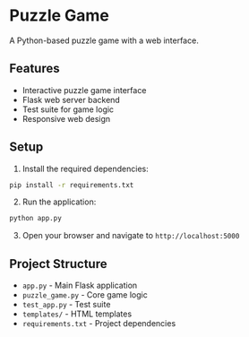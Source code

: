 # Puzzle Game

A Python-based puzzle game with a web interface.

## Features

- Interactive puzzle game interface
- Flask web server backend
- Test suite for game logic
- Responsive web design

## Setup

1. Install the required dependencies:
```bash
pip install -r requirements.txt
```

2. Run the application:
```bash
python app.py
```

3. Open your browser and navigate to `http://localhost:5000`

## Project Structure

- `app.py` - Main Flask application
- `puzzle_game.py` - Core game logic
- `test_app.py` - Test suite
- `templates/` - HTML templates
- `requirements.txt` - Project dependencies
